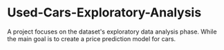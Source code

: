 # Used-Cars-Exploratory-Analysis
A project focuses on the dataset's exploratory data analysis phase. While the main goal is  to create a price prediction model for cars.
